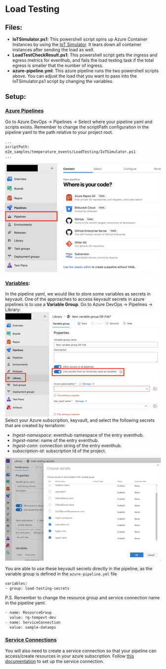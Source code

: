 # Load Testing 

## Files:
- **IoTSimulator.ps1**: This powershell script spins up Azure Container Instances by using the [IoT Simulator](https://github.com/Azure-Samples/Iot-Telemetry-Simulator). It tears down all container instances after sending the load as well.
- **LoadTestCheckResult.ps1**: This powershell script gets the ingress and egress metrics for eventhub, and fails the load testing task if the total egress is smaller that the number of ingress. 
- **azure-pipeline.yml**: This azure pipeline runs the two powershell scripts above. You can adjust the load that you want to pass into the IoTSimulator.ps1 script by changing the variables.

## Setup:
### <u>Azure Pipelines</u>
Go to Azure DevOps -> Pipelines -> Select where your pipeline yaml and scripts exists. Remember to change the scriptPath configuration in the pipeline yaml to the path relative to your project root.
```
...
scriptPath: e2e_samples/temperature_events/LoadTesting/IoTSimulator.ps1
...
```
![azure_pipeline_setup](../../../docs/images/azure_pipeline_setup.png)

### <u>Variables</u>:
In the pipeline yaml, we would like to store some variables as secrets in keyvault. One of the approaches to access keyvault secrets in azure pipelines is to use a **Variable Group**. Go to Azure DevOps -> Pipelines -> Library: ![azure_pipeline_var_group](../../../docs/images/azure_pipeline_var_group.png)
Select your Azure subscription, keyvault, and select the following secrets that are created by terraform:

- *Ingest-namespace*: eventhub namespace of the entry eventhub. 
- *Ingest-name*: name of the entry eventhub. 
- *Ingest-conn*: connection string of the entry eventhub.
- *subscription-id*: subscription Id of the project.

 ![var_group_secrets](../../../docs/images/var_group_secrets.png)

You are able to use these keyvault secrets directly in the pipeline, as the variable group is defined in the `azure-pipeline.yml` file
```
variables:
- group: load-testing-secrets
```
P.S. Remember to change the resource group and service connection name in the pipeline yaml.
```
- name: ResourceGroup
  value: rg-tempevt-dev
- name: ServiceConnection
  value: sample-dataops
```
### <u>Service Connections</u>

You will also need to create a service connection so that your pipeline can access/create resources in your azure subscription. Follow [this documentation](https://docs.microsoft.com/en-us/azure/devops/pipelines/library/service-endpoints?view=azure-devops&tabs=yaml) to set up the service connection.
